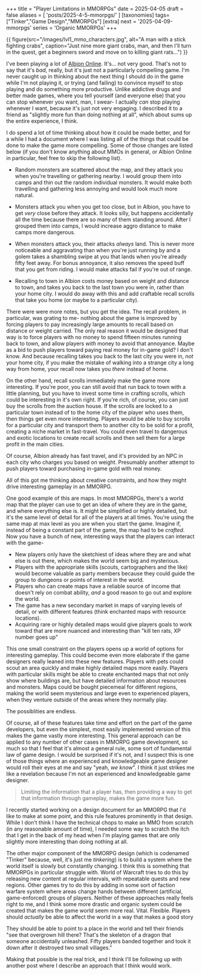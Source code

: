 +++
title = "Player Limitations in MMORPGs"
date = 2025-04-05
draft = false
aliases = [ 'posts/2025-4-5-mmorpgs/' ]
[taxonomies]
tags=["Tinker","Game Design","MMORPGs"]
[extra]
next = '2025-04-09-mmorpgs'
series = 'Organic MMORPGs'
+++

{{ figure(src="/images/lvl1_mmo_characters.jpg", alt="A man with a stick fighting crabs", caption="Just nine more giant crabs, man, and then I'll turn in the quest, get a beginners sword and move on to killing giant rats...") }}

I've been playing a lot of [Albion Online](https://albiononline.com/home). It's... not very good.
That's not to say that it's *bad*, really, but it's just not a particularly compelling game. I'm
never caught up in thinking about the next thing I should do in the game while I'm not playing
it, or trying (and failing) to convince myself to stop playing and do something more productive. 
Unlike addictive drugs and better made games, where you tell yourself (and everyone else)
that you can stop whenever you want, man, I swear- I actually *can* stop playing whenever I want, 
because it's just not very engaging. I described it to a friend as "slightly more fun than 
doing nothing at all", which about sums up the entire experience, I think.

I do spend a lot of time thinking about how it could be made better, and for a while I had a document
where I was listing all of the things that could be done to make the game more compelling. Some of
those changes are listed below (if you don't know anything about MMOs in general, or Albion Online
in particular, feel free to skip the following list).

* Random monsters are scattered about the map, and they attack you when you're travelling or gathering
  nearby. I would group them into camps and thin out the random individual monsters. It would make
  both travelling and gathering less annoying and would look much more natural.

* Monsters attack you when you get too close, but in Albion, you have to get *very* close before they
  attack. It looks silly, but happens accidentally all the time because there are so many of them 
  standing around. After I grouped them into camps, I would increase aggro distance to make camps
  more dangerous.

* When monsters attack you, their attacks *always* land. This is never more noticeable and aggravating
  than when you're just running by and a golem takes a shambling swipe at you that lands when you're 
  already fifty feet away. For bonus annoyance, it also removes the speed buff that you get from
  riding. I would make attacks fail if you're out of range.

* Recalling to town in Albion costs money based on weight and distance to town, and takes you back
  to the last town you were in, rather than your home city. I would do away with this and add 
  craftable recall scrolls that take you home (or maybe to a particular city).

There were were more notes, but you get the idea. The recall problem, in particular, was grating to me- 
nothing about the game is improved by forcing players to pay increasingly large amounts to recall
based on distance or weight carried. The only real reason it would be designed that way is to 
force players with no money to spend fifteen minutes running back to town, and allow players *with*
money to avoid that annoyance. Maybe as a bid to push players toward paying real money for in-game
gold? I don't know. And because recalling takes you back to the last city you were in, *not* your 
home city, if you make the mistake of walking into a strange city a long way from home, your 
recall now takes you *there* instead of home.

On the other hand, recall scrolls immediately make the game more interesting. If you're poor, you
can still avoid that run back to town with a little planning, but you have to invest some time in
crafting scrolls, which could be interesting in it's own right. If you're rich, of course, you can 
just buy the scrolls from the auction house. If the scrolls are locked to a particular town instead
of to the home city of the player who uses them, then things get even more interesting. Players 
would be able to buy scrolls for a particular city and transport them to another city to be sold for
a profit, creating a niche market in fast-travel. You could even travel to dangerous and exotic
locations to create recall scrolls and then sell them for a large profit in the main cities.

Of course, Albion already has fast travel, and it's provided by an NPC in each city who charges
you based on weight. Presumably another attempt to push players toward purchasing in-game gold with
real money.

All of this got me thinking about creative constraints, and how they might drive interesting gameplay
in an MMORPG.

One good example of this are maps. In most MMORPGs, there's a world map that the player can use to get 
an idea of where they are in the game, and where everything else is. It might be simplified or highly 
detailed, but it's the same level of detail for all of the players at all times. You're using the same 
map at max level as you are when you start the game. Imagine if, instead of being a constant part of
the game, the map had to be *crafted*. Now you have a bunch of new, interesting ways that the players
can interact with the game-

* New players only have the sketchiest of ideas where they are and what else is out there, which makes 
  the world seem big and mysterious. 
* Players with the appropriate skills (scouts, cartographers and the like) would become valuable as 
  party members because they could guide the group to dungeons or points of interest in the world. 
* Players who can create maps have a reliable source of income that doesn't rely on combat ability, 
  *and* a good reason to go out and explore the world.
* The game has a new secondary market in maps of varying levels of detail, or with different features 
  (think enchanted maps with resource locations).
* Acquiring rare or highly detailed maps would give players goals to work toward that are more nuanced
  and interesting than "kill ten rats, XP number goes up"

This one small constraint on the players opens up a world of options for interesting gameplay. This could 
become even more elaborate if the game designers really leaned into these new features. Players with pets could 
scout an area quickly and make highly detailed maps more easily. Players with particular skills might be 
able to create enchanted maps that not only show where buildings are, but have detailed information about 
resources and monsters. Maps could be bought piecemeal for different regions, making the world seem mysterious 
and large even to experienced players, when they venture outside of the areas where they normally play. 

The possiblities are endless. 

Of course, all of these features take time and effort on the part of the game developers, but even the 
simplest, most easily implemented version of this makes the game vastly more interesting. This general approach 
can be applied to any number of other cases in MMORPG game development, so much so that I feel that it's 
almost a general rule, some sort of fundamental law of game design. I would be surprised if it's not, and I
suspect this is one of those things where an experienced and knowledgeable game designer would roll their
eyes at me and say "yeah, *we know*". I think it just strikes me like a revelation because I'm not an
experienced and knowledgeable game designer.

> Limiting the information that a player has, then providing a way to get that information through gameplay, 
  makes the game more fun.

I recently started working on a design document for an MMORPG that I'd like to make at some point, and this
rule features prominently in that design. While I don't think I have the technical chops to make an MMO 
from scratch (in any reasonable amount of time), I needed some way to scratch the itch that I get in the back 
of my head when I'm playing games that are only slightly more interesting than doing nothing at all.

The other major component of the MMORPG design (which is codenamed "Tinker" because, well, it's just me 
*tinkering*) is to build a system where the world itself is slowly but constantly changing. I think this
is something that MMORPGs in particular struggle with. World of Warcraft tries to do this by releasing new 
content at regular intervals, with repeatable quests and new regions. Other games try to do this by adding 
in some sort of faction warfare system where areas change hands between different (artificial, game-enforced)
groups of players. Neither of these approaches really feels right to me, and I think some more drastic 
and organic system could be created that makes the game world seem more real. Vital. Flexible. Players should
*actually* be able to affect the world in a way that makes a good story

They should be able to point to a place in the world and tell their friends "see that overgrown hill there? 
That's the skeleton of a dragon that someone accidentally unleashed. Fifty players banded together 
and took it down after it destroyed two small villages."

Making that possible is the real trick, and I think I'll be following up with another post where I describe 
an approach that I think would work.

